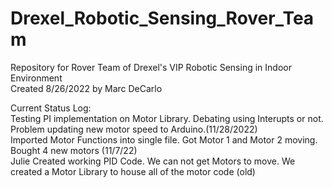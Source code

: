 # Drexel_Robotic_Sensing_Rover_Team
Repository for Rover Team of Drexel's VIP Robotic Sensing in Indoor Environment  
Created 8/26/2022 by Marc DeCarlo  

Current Status Log:   
Testing PI implementation on Motor Library. Debating using Interupts or not. Problem updating new motor speed to Arduino.(11/28/2022)  
Imported Motor Functions into single file. Got Motor 1 and Motor 2 moving. Bought 4 new motors (11/7/22)  
Julie Created working PID Code. We can not get Motors to move. We created a Motor Library to house all of the motor code (old)  

